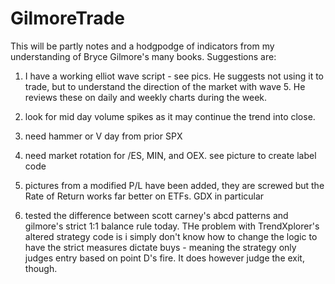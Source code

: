 # GilmoreTrade
This will be partly notes and a hodgpodge of indicators from my understanding of Bryce Gilmore's many books.
Suggestions are:

1. I have a working elliot wave script - see pics. He suggests not using it to trade, but to understand the direction of the market with wave 5. He reviews these on daily and weekly charts during the week.

2. look for mid day volume spikes as it may continue the trend into close.
3. need hammer or V day from prior SPX
4. need market rotation for /ES, MIN, and OEX. see picture to create label code
5. pictures from a modified P/L have been added, they are screwed but the Rate of Return works far better on ETFs. GDX in particular
6. tested the difference between scott carney's abcd patterns and gilmore's strict 1:1 balance rule today. THe problem with TrendXplorer's altered strategy code is i simply don't know how to change the logic to have the strict measures dictate buys - meaning the strategy only judges entry based on point D's fire. It does however judge the exit, though.

